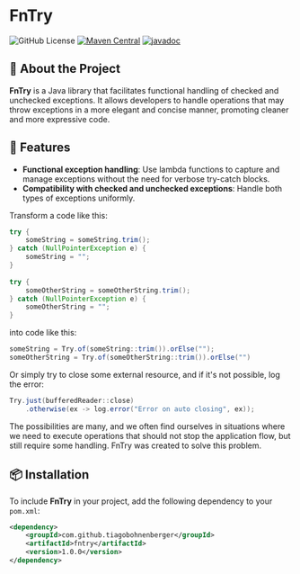 # FnTry

![GitHub License](https://img.shields.io/github/license/tiagobohnenberger/fntry)
[![Maven Central](https://img.shields.io/maven-central/v/io.github.tiagobohnenberger/fntry.svg)](https://central.sonatype.com/artifact/io.github.tiagobohnenberger/fntry)
[![javadoc](https://javadoc.io/badge2/io.github.tiagobohnenberger/fntry/javadoc.svg)](https://javadoc.io/doc/io.github.tiagobohnenberger/fntry)

## 📌 About the Project

**FnTry** is a Java library that facilitates functional handling of checked and unchecked exceptions. It allows developers to handle operations that may throw exceptions in a more elegant and concise manner, promoting cleaner and more expressive code.

## 🚀 Features

- **Functional exception handling**: Use lambda functions to capture and manage exceptions without the need for verbose try-catch blocks.
- **Compatibility with checked and unchecked exceptions**: Handle both types of exceptions uniformly.

Transform a code like this:
```java
try {
    someString = someString.trim();
} catch (NullPointerException e) {
    someString = "";
}
            
try {
    someOtherString = someOtherString.trim();
} catch (NullPointerException e) {
    someOtherString = "";
}
```

into code like this:
```java
someString = Try.of(someString::trim()).orElse("");
someOtherString = Try.of(someOtherString::trim()).orElse("")
```

Or simply try to close some external resource, and if it's not possible, log the error:
```java
Try.just(bufferedReader::close)
    .otherwise(ex -> log.error("Error on auto closing", ex));
```

The possibilities are many, and we often find ourselves in situations where we need to execute
operations that should not stop the application flow, but still require some handling.
FnTry was created to solve this problem.

## 📦 Installation

To include **FnTry** in your project, add the following dependency to your `pom.xml`:

```xml
<dependency>
    <groupId>com.github.tiagobohnenberger</groupId>
    <artifactId>fntry</artifactId>
    <version>1.0.0</version>
</dependency>
```